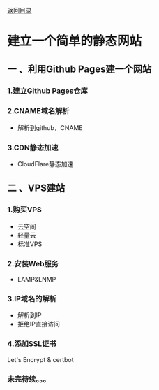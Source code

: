 [返回目录](/catalogue.md)
# 建立一个简单的静态网站
## 一 、利用Github Pages建一个网站
### 1.建立Github Pages仓库

### 2.CNAME域名解析
+ 解析到github，CNAME  

### 3.CDN静态加速
+ CloudFlare静态加速

## 二 、VPS建站
### 1.购买VPS  
+ 云空间  
+ 轻量云  
+ 标准VPS  

### 2.安装Web服务  
+ LAMP&LNMP  

### 3.IP域名的解析  
+ 解析到IP  
+ 拒绝IP直接访问   

### 4.添加SSL证书  
Let's Encrypt & certbot  

### 未完待续。。。  